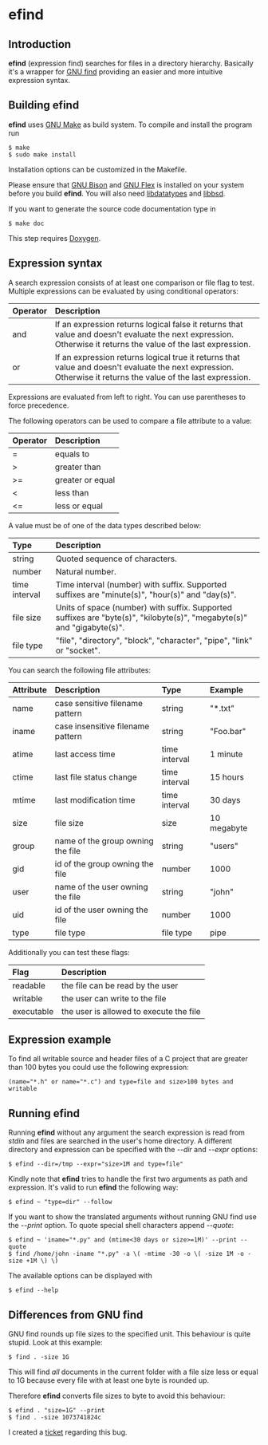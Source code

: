 # efind

## Introduction

**efind** (expression find) searches for files in a directory hierarchy.
Basically it's a wrapper for [GNU find](https://www.gnu.org/software/findutils/)
providing an easier and more intuitive expression syntax.

## Building efind

**efind** uses [GNU Make](https://www.gnu.org/software/make/) as build system.
To compile and install the program run

```
$ make
$ sudo make install
```

Installation options can be customized in the Makefile.

Please ensure that [GNU Bison](https://www.gnu.org/software/bison/) and
[GNU Flex](https://www.gnu.org/software/flex/) is installed on your system before
you build **efind**. You will also need [libdatatypes](https://github.com/20centaurifux/datatypes)
and [libbsd](https://libbsd.freedesktop.org/wiki/).

If you want to generate the source code documentation type in

```
$ make doc
```

This step requires [Doxygen](http://www.stack.nl/~dimitri/doxygen/).

## Expression syntax

A search expression consists of at least one comparison or file flag to test. Multiple
expressions can be evaluated by using conditional operators:

| Operator | Description                                                                                                                                                   |
| :------- | :------------------------------------------------------------------------------------------------------------------------------------------------------------ |
| and      | If an expression returns logical false it returns that value and doesn't evaluate the next expression. Otherwise it returns the value of the last expression. |
| or       | If an expression returns logical true it returns that value and doesn't evaluate the next expression. Otherwise it returns the value of the last expression.  |

Expressions are evaluated from left to right. You can use parentheses to force precedence.

The following operators can be used to compare a file attribute to a value:

| Operator | Description      |
| :------- | :--------------- |
| =        | equals to        |
| >        | greater than     |
| >=       | greater or equal |
| <        | less than        |
| <=       | less or equal    |

A value must be of one of the data types described below:

| Type          | Description                                                                                                            |
| :------------ | :--------------------------------------------------------------------------------------------------------------------- |
| string        | Quoted sequence of characters.                                                                                         |
| number        | Natural number.                                                                                                        |
| time interval | Time interval (number) with suffix. Supported suffixes are "minute(s)", "hour(s)" and "day(s)".                        |
| file size     | Units of space (number) with suffix. Supported suffixes are "byte(s)", "kilobyte(s)", "megabyte(s)" and "gigabyte(s)". |
| file type     | "file", "directory", "block", "character", "pipe", "link" or "socket".                                                 |

You can search the following file attributes:

| Attribute | Description                       | Type            | Example     |
| :-------- | :-------------------------------- | :-------------- | :---------- |
| name      | case sensitive filename pattern   | string          | "*.txt"     |
| iname     | case insensitive filename pattern | string          | "Foo.bar"   |
| atime     | last access time                  | time interval   | 1 minute    |
| ctime     | last file status change           | time interval   | 15 hours    |
| mtime     | last modification time            | time interval   | 30 days     |
| size      | file size                         | size            | 10 megabyte |
| group     | name of the group owning the file | string          | "users"     |
| gid       | id of the group owning the file   | number          | 1000        |
| user      | name of the user owning the file  | string          | "john"      |
| uid       | id of the user owning the file    | number          | 1000        |
| type      | file type                         | file type       | pipe        |

Additionally you can test these flags:

| Flag       | Description                             |
| :--------- | :-------------------------------------- |
| readable   | the file can be read by the user        |
| writable   | the user can write to the file          |
| executable | the user is allowed to execute the file |

## Expression example

To find all writable source and header files of a C project that are greater than 100 bytes you could
use the following expression:

```
(name="*.h" or name="*.c") and type=file and size>100 bytes and writable
```

## Running efind

Running **efind** without any argument the search expression is read from *stdin*
and files are searched in the user's home directory. A different directory and
expression can be specified with the *--dir* and *--expr* options:

```
$ efind --dir=/tmp --expr="size>1M and type=file"
```

Kindly note that **efind** tries to handle the first two arguments as path
and expression. It's valid to run **efind** the following way:

```
$ efind ~ "type=dir" --follow
```

If you want to show the translated arguments without running GNU find use the
*--print* option. To quote special shell characters append *--quote*:

```
$ efind ~ 'iname="*.py" and (mtime<30 days or size>=1M)' --print --quote
$ find /home/john -iname "*.py" -a \( -mtime -30 -o \( -size 1M -o -size +1M \) \)
```

The available options can be displayed with

```
$ efind --help
```

## Differences from GNU find

GNU find rounds up file sizes to the specified unit. This behaviour is quite stupid.
Look at this example:

```
$ find . -size 1G
```

This will find *all* documents in the current folder with a file size less or equal
to 1G because every file with at least one byte is rounded up.

Therefore **efind** converts file sizes to byte to avoid this behaviour:

```
$ efind . "size=1G" --print
$ find . -size 1073741824c
```

I created a [ticket](https://savannah.gnu.org/bugs/?46815) regarding this bug.

